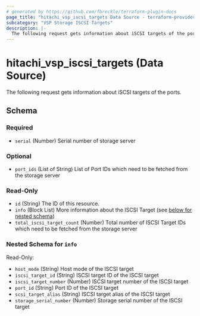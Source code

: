 ```yaml
---
# generated by https://github.com/fbreckle/terraform-plugin-docs
page_title: "hitachi_vsp_iscsi_targets Data Source - terraform-provider-hitachi"
subcategory: "VSP Storage ISCSI Targets"
description: |-
  The following request gets information about iSCSI targets of the ports.
---
```


# hitachi_vsp_iscsi_targets (Data Source)

The following request gets information about iSCSI targets of the ports.



<!-- schema generated by tfplugindocs -->
## Schema

### Required

- `serial` (Number) Serial number of storage server

### Optional

- `port_ids` (List of String) List of Port IDs which need to be fetched from the storage server

### Read-Only

- `id` (String) The ID of this resource.
- `info` (Block List) More information about the ISCSI Target (see [below for nested schema](#nestedblock--info))
- `total_iscsi_target_count` (Number) Total number of ISCSI Target IDs which need to be fetched from the storage server

<a id="nestedblock--info"></a>
### Nested Schema for `info`

Read-Only:

- `host_mode` (String) Host mode of the ISCSI target
- `iscsi_target_id` (String) ISCSI target ID of the ISCSI target
- `iscsi_target_number` (Number) ISCSI target number of the ISCSI target
- `port_id` (String) Port ID of the ISCSI target
- `scsi_target_alias` (String) ISCSI target alias of the ISCSI target
- `storage_serial_number` (Number) Storage serial number of the ISCSI target


